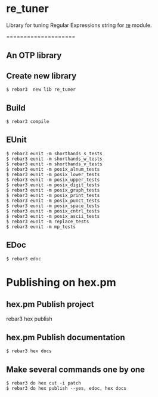 # re_tuner

Library for tuning Regular Expressions string for [re](http://erlang.org/doc/man/re.html) module.

====================

An OTP library
--------------------
Create new library
-----

    $ rebar3  new lib re_tuner
	
Build
-----

    $ rebar3 compile

EUnit
-----

    $ rebar3 eunit -m shorthands_s_tests
	$ rebar3 eunit -m shorthands_w_tests
    $ rebar3 eunit -m shorthands_v_tests
	$ rebar3 eunit -m posix_alnum_tests
	$ rebar3 eunit -m posix_lower_tests
	$ rebar3 eunit -m posix_upper_tests
	$ rebar3 eunit -m posix_digit_tests
	$ rebar3 eunit -m posix_graph_tests
    $ rebar3 eunit -m posix_print_tests
	$ rebar3 eunit -m posix_punct_tests
    $ rebar3 eunit -m posix_space_tests
	$ rebar3 eunit -m posix_cntrl_tests
	$ rebar3 eunit -m posix_ascii_tests
	$ rebar3 eunit -m replace_tests
	$ rebar3 eunit -m mp_tests


EDoc
-----

    $ rebar3 edoc


Publishing on hex.pm
====================

hex.pm Publish project
-----
rebar3 hex publish

hex.pm Publish documentation
-----
    $ rebar3 hex docs
	
Make several commands one by one
-----	
    $ rebar3 do hex cut -i patch
	$ rebar3 do hex publish --yes, edoc, hex docs